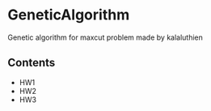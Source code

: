 # GeneticAlgorithm
Genetic algorithm for maxcut problem made by kalaluthien

## Contents
* HW1
* HW2
* HW3
